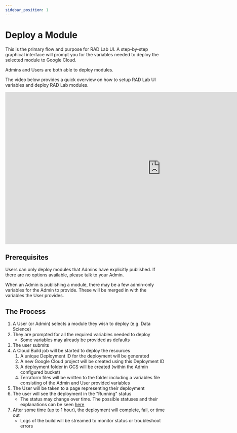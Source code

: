 ```yaml
---
sidebar_position: 1
---
```


# Deploy a Module

This is the primary flow and purpose for RAD Lab UI. A step-by-step graphical interface will prompt you for the variables needed to deploy the selected module to Google Cloud.

Admins and Users are both able to deploy modules.

The video below provides a quick overview on how to setup RAD Lab UI variables and deploy RAD Lab modules.

<iframe
    width="980"
    height="480"
    src="https://www.youtube.com/embed/8KNDAIb-Z2I"
    frameborder="0"
    allow="encrypted-media"
    allowfullscreen
>
</iframe>

## Prerequisites

Users can only deploy modules that Admins have explicitly published. If there are no options available, please talk to your Admin.

When an Admin is publishing a module, there may be a few admin-only variables for the Admin to provide. These will be merged in with the variables the User provides.

## The Process

1. A User (or Admin) selects a module they wish to deploy (e.g. Data Science)
1. They are prompted for all the required variables needed to deploy
    - Some variables may already be provided as defaults
1. The user submits 
1. A Cloud Build job will be started to deploy the resources
   1. A unique Deployment ID for the deployment will be generated
   1. A new Google Cloud project will be created using this Deployment ID
   1. A deployment folder in GCS will be created (within the Admin configured bucket)
   1. Terraform files will be written to the folder including a variables file consisting of the Admin and User provided variables
1. The User will be taken to a page representing their deployment
1. The user will see the deployment in the "Running" status
    - The status may change over time. The possible statuses and their explanations can be seen [here](https://cloud.google.com/build/docs/api/reference/rest/v1/projects.builds#status)
1. After some time (up to 1 hour), the deployment will complete, fail, or time out
    - Logs of the build will be streamed to monitor status or troubleshoot errors

<!-- TODO: Add screen shots -->

